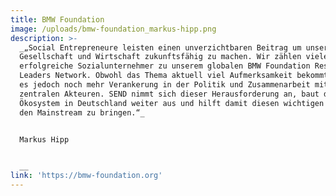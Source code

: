 ```yaml
---
title: BMW Foundation
image: /uploads/bmw-foundation_markus-hipp.png
description: >-
  _„Social Entrepreneure leisten einen unverzichtbaren Beitrag um unsere
  Gesellschaft und Wirtschaft zukunftsfähig zu machen. Wir zählen viele
  erfolgreiche Sozialunternehmer zu unserem globalen BMW Foundation Responsible
  Leaders Network. Obwohl das Thema aktuell viel Aufmerksamkeit bekommt, braucht
  es jedoch noch mehr Verankerung in der Politik und Zusammenarbeit mit anderen
  zentralen Akteuren. SEND nimmt sich dieser Herausforderung an, baut das
  Ökosystem in Deutschland weiter aus und hilft damit diesen wichtigen Ansatz in
  den Mainstream zu bringen.“_


  Markus Hipp


  __
link: 'https://bmw-foundation.org'
---
```


